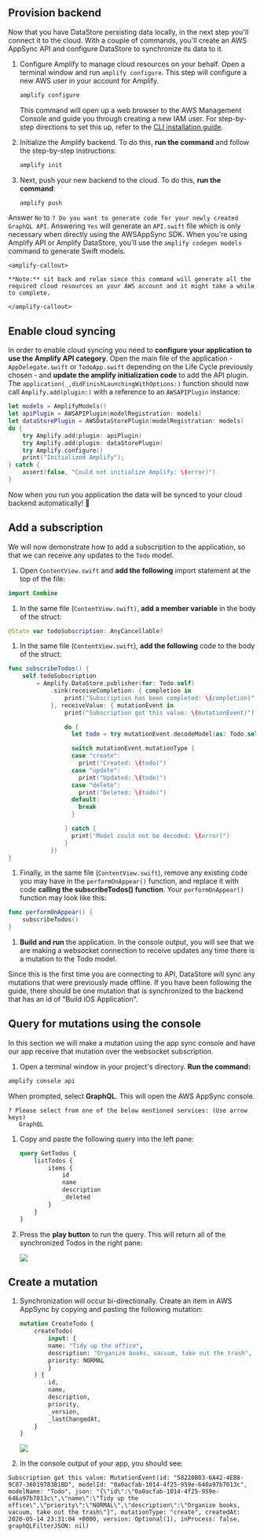 ## Provision backend

Now that you have DataStore persisting data locally, in the next step you'll connect it to the cloud. With a couple of commands, you'll create an AWS AppSync API and configure DataStore to synchronize its data to it.

1. Configure Amplify to manage cloud resources on your behalf. Open a terminal window and run `amplify configure`. This step will configure a new AWS user in your account for Amplify.

    ```bash
    amplify configure
    ```

   This command will open up a web browser to the AWS Management Console and guide you through creating a new IAM user. For step-by-step directions to set this up, refer to the [CLI installation guide](~/cli/start/install.md).

1. Initialize the Amplify backend. To do this, **run the command** and follow the step-by-step instructions:

    ```bash
    amplify init
    ```

1. Next, push your new backend to the cloud. To do this, **run the command**:

    ```bash
    amplify push
    ```
Answer `No` to `? Do you want to generate code for your newly created GraphQL API`.
Answering `Yes` will generate an `API.swift` file which is only necessary when directly using the AWSAppSync SDK. When you're using Amplify API or Amplify DataStore, you'll use the `amplify codegen models` command to generate Swift models.

    <amplify-callout>
    
    **Note:** sit back and relax since this command will generate all the required cloud resources on your AWS account and it might take a while to complete.
    
    </amplify-callout>

## Enable cloud syncing

In order to enable cloud syncing you need to **configure your application to use the Amplify API category**. Open the main file of the application - `AppDelegate.swift` or `TodoApp.swift` depending on the Life Cycle previously chosen - and **update the amplify initialization code** to add the API plugin. The `application(_,didFinishLaunchingWithOptions:)` function should now call `Amplify.add(plugin:)` with a reference to an `AWSAPIPlugin` instance:
  
```swift
let models = AmplifyModels()
let apiPlugin = AWSAPIPlugin(modelRegistration: models)
let dataStorePlugin = AWSDataStorePlugin(modelRegistration: models)
do {
    try Amplify.add(plugin: apiPlugin)
    try Amplify.add(plugin: dataStorePlugin)
    try Amplify.configure()
    print("Initialized Amplify");
} catch {
    assert(false, "Could not initialize Amplify: \(error)")
}
```

Now when you run you application the data will be synced to your cloud backend automatically! 🎉

## Add a subscription

We will now demonstrate how to add a subscription to the application, so that we can receive any updates to the `Todo` model.

1. Open `ContentView.swift` and **add the following** import statement at the top of the file:
  ```swift
  import Combine
  ```

1. In the same file (`ContentView.swift)`, **add a member variable** in the body of the struct:
  ```swift
  @State var todoSubscription: AnyCancellable?
  ```

1. In the same file (`ContentView.swift`), **add the following** code to the body of the struct:
  ```swift
  func subscribeTodos() {
      self.todoSubscription
          = Amplify.DataStore.publisher(for: Todo.self)
              .sink(receiveCompletion: { completion in
                  print("Subscription has been completed: \(completion)")
              }, receiveValue: { mutationEvent in
                  print("Subscription got this value: \(mutationEvent)")

                  do {
                    let todo = try mutationEvent.decodeModel(as: Todo.self)

                    switch mutationEvent.mutationType {
                    case "create":
                      print("Created: \(todo)")
                    case "update":
                      print("Updated: \(todo)")
                    case "delete":
                      print("Deleted: \(todo)")
                    default:
                      break
                    }

                  } catch {
                    print("Model could not be decoded: \(error)")
                  }
              })
  }
  ```

1. Finally, in the same file (`ContentView.swift`), remove any existing code you may have in the `performOnAppear()` function, and replace it with code **calling the subscribeTodos() function**. Your `performOnAppear()` function may look like this:
  ```swift
  func performOnAppear() {
      subscribeTodos()
  }
  ```

1. **Build and run** the application. In the console output, you will see that we are making a websocket connection to receive updates any time there is a mutation to the Todo model.

Since this is the first time you are connecting to API, DataStore will sync any mutations that were previously made offline. If you have been following the guide, there should be one mutation that is synchronized to the backend that has an id of "Build iOS Application".

## Query for mutations using the console

In this section we will make a mutation using the app sync console and have our app receive that mutation over the websocket subscription.

1. Open a terminal window in your project's directory. **Run the command:**
  ```bash
  amplify console api
  ```
  
  When prompted, select **GraphQL**. This will open the AWS AppSync console.
   ```Console
   ? Please select from one of the below mentioned services: (Use arrow keys)
      GraphQL 
   ```

1. Copy and paste the following query into the left pane:

    ```graphql
    query GetTodos {
        listTodos {
            items {
                id
                name
                description
                _deleted
            }
        }
    }
    ```

1. Press the **play button** to run the query. This will return all of the synchronized Todos in the right pane:

    ![](~/images/lib/getting-started/ios/set-up-ios-appsync-query.png)

## Create a mutation

1. Synchronization will occur bi-directionally. Create an item in AWS AppSync by copying and pasting the following mutation:

    ```graphql
    mutation CreateTodo {
        createTodo(
            input: {
            name: "Tidy up the office",
            description: "Organize books, vacuum, take out the trash",
            priority: NORMAL
            }
        ) {
            id,
            name,
            description,
            priority,
            _version,
            _lastChangedAt,
        }
    }
    ```

    ![](~/images/lib/getting-started/ios/set-up-ios-appsync-create.png)

1. In the console output of your app, you should see:

  ```console
  Subscription got this value: MutationEvent(id: "58220B03-6A42-4EB8-9C07-36019783B1BD", modelId: "0a0acfab-1014-4f25-959e-646a97b7013c", modelName: "Todo", json: "{\"id\":\"0a0acfab-1014-4f25-959e-646a97b7013c\",\"name\":\"Tidy up the office\",\"priority\":\"NORMAL\",\"description\":\"Organize books, vacuum, take out the trash\"}", mutationType: "create", createdAt: 2020-05-14 23:31:04 +0000, version: Optional(1), inProcess: false, graphQLFilterJSON: nil)
  ```
